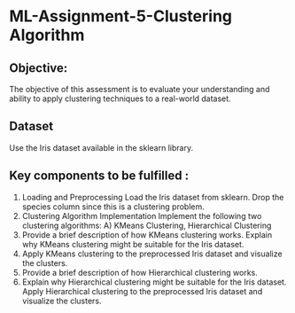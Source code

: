 # ML-Assignment-5-Clustering Algorithm

## Objective: 
The objective of this assessment is to evaluate your understanding and ability to apply clustering techniques to a real-world dataset. 

## Dataset 
Use the Iris dataset available in the sklearn library. 

## Key components to be fulfilled :
1. Loading and Preprocessing Load the Iris dataset from sklearn. Drop the species column since this is a clustering problem.
2. Clustering Algorithm Implementation Implement the following two clustering algorithms: A) KMeans Clustering, Hierarchical Clustering 
3. Provide a brief description of how KMeans clustering works. Explain why KMeans clustering might be suitable for the Iris dataset.
4. Apply KMeans clustering to the preprocessed Iris dataset and visualize the clusters.
5.  Provide a brief description of how Hierarchical clustering works.
6. Explain why Hierarchical clustering might be suitable for the Iris dataset. Apply Hierarchical clustering to the preprocessed Iris dataset and visualize the clusters.
